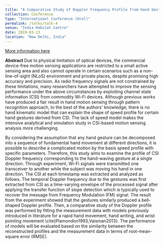 ```yaml
---
title: "A Comparative Study of Doppler Frequency Profile from Hand Gestures for Device-free Motion Sensing using Wi-Fi Channel State Information"
collection: Conference
type: "Internatioanl Conference (Oral)"
permalink: /talks/talk-4
venue: "India Habitat Centre"
date: 2019-03-13
location: "New Delhi, India"
---
```


[More information here](http://aprasc2019.com/)

<b> Abstract </b>
Due to physical limitation of optical devices, the commercial device-free motion sensing applications are restricted to a small active sensing area and also cannot operate in certain scenarios such as a non-line-of-sight (NLoS) environment and private places, despite promising high accuracy and precision. As radio frequency signals are not constrained by these limitations, many researchers have attempted to improve the sensing performance under the above circumstances by exploiting channel state information (CSI) from commodity Wi-Fi devices. Although previous works have produced a fair result in hand motion sensing through pattern recognition approach, to the best of the authors' knowledge, there is no hand kinematic model that can explain the shape of speed profile for certain hand gestures derived from CSI. The lack of speed model makes the intensive analytical and simulation study in CSI-based motion sensing analysis more challenging.

By considering the assumption that any hand gesture can be decomposed into a sequence of fundamental hand movement at different directions, it is possible to describe a complicated motion by the basis speed profile with specific parameters. Therefore, this study aims to examine the profile of CSI Doppler frequency corresponding to the hand-waving gesture at a single direction. Through experiment, Wi-Fi signals were transmitted one transceiver to another while the subject was moving his hand in one direction. The CSI at each timestamp was extracted and analyzed as follows. The temporal Doppler frequency due to the gestures was first extracted from CSI as a time-varying envelope of the processed signal after applying the transfer function of slope detection which is typically used to recover the message from Frequency Modulation (FM) signal. The result from the experiment showed that the gestures similarly produced a bell-shaped Doppler profile. Then, a comparative study of the Doppler profile was performed by fitting the measurement data with models previously introduced in literature for a rapid hand movement, hand writing, and wrist pointing movement \cite{Plamondon1993,Vaisman2013}.  The performance of models will be evaluated based on the similarity between the reconstructed profiles and the measurement data in terms of root-mean-square error (RMSE).

